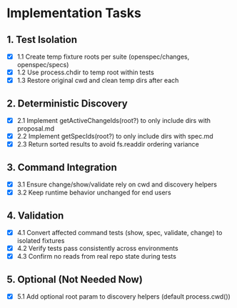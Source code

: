 # Implementation Tasks

## 1. Test Isolation
- [x] 1.1 Create temp fixture roots per suite (openspec/changes, openspec/specs)
- [x] 1.2 Use process.chdir to temp root within tests
- [x] 1.3 Restore original cwd and clean temp dirs after each

## 2. Deterministic Discovery
- [x] 2.1 Implement getActiveChangeIds(root?) to only include dirs with proposal.md
- [x] 2.2 Implement getSpecIds(root?) to only include dirs with spec.md
- [x] 2.3 Return sorted results to avoid fs.readdir ordering variance

## 3. Command Integration
- [x] 3.1 Ensure change/show/validate rely on cwd and discovery helpers
- [x] 3.2 Keep runtime behavior unchanged for end users

## 4. Validation
- [x] 4.1 Convert affected command tests (show, spec, validate, change) to isolated fixtures
- [x] 4.2 Verify tests pass consistently across environments
- [x] 4.3 Confirm no reads from real repo state during tests

## 5. Optional (Not Needed Now)
- [x] 5.1 Add optional root param to discovery helpers (default process.cwd())


